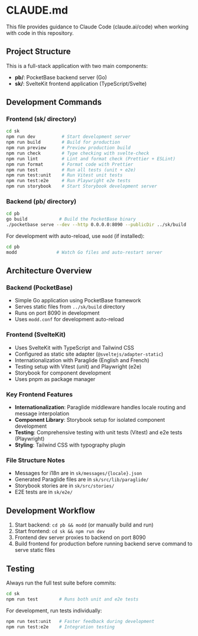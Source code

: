 # CLAUDE.md

This file provides guidance to Claude Code (claude.ai/code) when working with code in this repository.

## Project Structure

This is a full-stack application with two main components:
- **pb/**: PocketBase backend server (Go)
- **sk/**: SvelteKit frontend application (TypeScript/Svelte)

## Development Commands

### Frontend (sk/ directory)
```bash
cd sk
npm run dev          # Start development server
npm run build        # Build for production
npm run preview      # Preview production build
npm run check        # Type checking with svelte-check
npm run lint         # Lint and format check (Prettier + ESLint)
npm run format       # Format code with Prettier
npm run test         # Run all tests (unit + e2e)
npm run test:unit    # Run Vitest unit tests
npm run test:e2e     # Run Playwright e2e tests
npm run storybook    # Start Storybook development server
```

### Backend (pb/ directory)
```bash
cd pb
go build            # Build the PocketBase binary
./pocketbase serve --dev --http 0.0.0.0:8090 --publicDir ../sk/build
```

For development with auto-reload, use `modd` (if installed):
```bash
cd pb
modd               # Watch Go files and auto-restart server
```

## Architecture Overview

### Backend (PocketBase)
- Simple Go application using PocketBase framework
- Serves static files from `../sk/build` directory
- Runs on port 8090 in development
- Uses `modd.conf` for development auto-reload

### Frontend (SvelteKit)
- Uses SvelteKit with TypeScript and Tailwind CSS
- Configured as static site adapter (`@sveltejs/adapter-static`)
- Internationalization with Paraglide (English and French)
- Testing setup with Vitest (unit) and Playwright (e2e)
- Storybook for component development
- Uses pnpm as package manager

### Key Frontend Features
- **Internationalization**: Paraglide middleware handles locale routing and message interpolation
- **Component Library**: Storybook setup for isolated component development
- **Testing**: Comprehensive testing with unit tests (Vitest) and e2e tests (Playwright)
- **Styling**: Tailwind CSS with typography plugin

### File Structure Notes
- Messages for i18n are in `sk/messages/{locale}.json`
- Generated Paraglide files are in `sk/src/lib/paraglide/`
- Storybook stories are in `sk/src/stories/`
- E2E tests are in `sk/e2e/`

## Development Workflow

1. Start backend: `cd pb && modd` (or manually build and run)
2. Start frontend: `cd sk && npm run dev`
3. Frontend dev server proxies to backend on port 8090
4. Build frontend for production before running backend serve command to serve static files

## Testing

Always run the full test suite before commits:
```bash
cd sk
npm run test        # Runs both unit and e2e tests
```

For development, run tests individually:
```bash
npm run test:unit   # Faster feedback during development
npm run test:e2e    # Integration testing
```